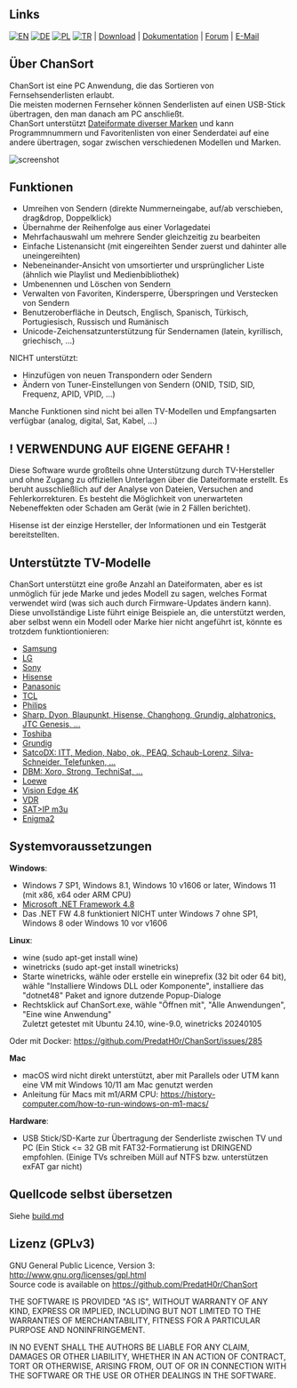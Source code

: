Links
-----
[![EN](https://chansort.com/img/flag_en_16.png)](https://github.com/PredatH0r/ChanSort/blob/master/readme.md)
[![DE](https://chansort.com/img/flag_de_24.png)](https://github.com/PredatH0r/ChanSort/blob/master/readme_de.md)
[![PL](https://chansort.com/img/flag_pl_16.png)](https://github.com/PredatH0r/ChanSort/blob/master/readme_pl.md)
[![TR](https://chansort.com/img/flag_tr_16.png)](https://github.com/PredatH0r/ChanSort/blob/master/readme_tr-TR.md) |
[Download](https://github.com/PredatH0r/ChanSort/releases) | 
[Dokumentation](https://github.com/PredatH0r/ChanSort/wiki/Home-(de)) |
[Forum](https://github.com/PredatH0r/ChanSort/issues) | 
[E-Mail](mailto:horst@beham.biz)

Über ChanSort
--------------
ChanSort ist eine PC Anwendung, die das Sortieren von Fernsehsenderlisten erlaubt.  
Die meisten modernen Fernseher können Senderlisten auf einen USB-Stick übertragen, den man danach am PC anschließt.  
ChanSort unterstützt [Dateiformate diverser Marken](#unterstützte-tv-modelle) und kann Programmnummern und Favoritenlisten
von einer Senderdatei auf eine andere übertragen, sogar zwischen verschiedenen Modellen und Marken.

![screenshot](http://beham.biz/chansort/ChanSort-de.png)

Funktionen
--------
- Umreihen von Sendern (direkte Nummerneingabe, auf/ab verschieben, drag&drop, Doppelklick)
- Übernahme der Reihenfolge aus einer Vorlagedatei
- Mehrfachauswahl um mehrere Sender gleichzeitig zu bearbeiten
- Einfache Listenansicht (mit eingereihten Sender zuerst und dahinter alle uneingereihten)
- Nebeneinander-Ansicht von umsortierter und ursprünglicher Liste (ähnlich wie Playlist und Medienbibliothek)
- Umbenennen und Löschen von Sendern
- Verwalten von Favoriten, Kindersperre, Überspringen und Verstecken von Sendern
- Benutzeroberfläche in Deutsch, Englisch, Spanisch, Türkisch, Portugiesisch, Russisch und Rumänisch
- Unicode-Zeichensatzunterstützung für Sendernamen (latein, kyrillisch, griechisch, ...)

NICHT unterstützt:
- Hinzufügen von neuen Transpondern oder Sendern
- Ändern von Tuner-Einstellungen von Sendern (ONID, TSID, SID, Frequenz, APID, VPID, ...)

Manche Funktionen sind nicht bei allen TV-Modellen und Empfangsarten verfügbar (analog, digital, Sat, Kabel, ...)

! VERWENDUNG AUF EIGENE GEFAHR !
------------------------
Diese Software wurde großteils ohne Unterstützung durch TV-Hersteller und ohne Zugang zu offiziellen
Unterlagen über die Dateiformate erstellt. Es beruht ausschließlich auf der Analyse von Dateien, Versuchen and Fehlerkorrekturen.
Es besteht die Möglichkeit von unerwarteten Nebeneffekten oder Schaden am Gerät (wie in 2 Fällen berichtet).

Hisense ist der einzige Hersteller, der Informationen und ein Testgerät bereitstellten.

Unterstützte TV-Modelle 
---------------------
ChanSort unterstützt eine große Anzahl an Dateiformaten, aber es ist unmöglich für jede Marke und jedes Modell zu
sagen, welches Format verwendet wird (was sich auch durch Firmware-Updates ändern kann).  
Diese unvollständige Liste führt einige Beispiele an, die unterstützt werden, aber selbst wenn ein Modell oder Marke
hier nicht angeführt ist, könnte es trotzdem funktiontionieren:
- [Samsung](source/fileformats_de.md#samsung)
- [LG](source/fileformats_de.md#lg)
- [Sony](source/fileformats_de.md#sony)
- [Hisense](source/fileformats_de.md#hisense)
- [Panasonic](source/fileformats_de.md#panasonic)
- [TCL](source/fileformats_de.md#tcl)
- [Philips](source/fileformats_de.md#philips)
- [Sharp, Dyon, Blaupunkt, Hisense, Changhong, Grundig, alphatronics, JTC Genesis, ...](source/fileformats_de.md#sharp)
- [Toshiba](source/fileformats_de.md#toshiba)
- [Grundig](source/fileformats_de.md#grundig)
- [SatcoDX: ITT, Medion, Nabo, ok., PEAQ, Schaub-Lorenz, Silva-Schneider, Telefunken, ...](source/fileformats_de.md#satcodx)
- [DBM: Xoro, Strong, TechniSat, ...](source/fileformats_de.md#dbm)
- [Loewe](source/fileformats_de.md#hisense)
- [Vision Edge 4K](source/fileformats.md#visionedge)
- [VDR](source/fileformats_de.md#vdr)
- [SAT>IP m3u](source/fileformats_de.md#m3u)
- [Enigma2](source/fileformats_de.md#enigma2)

Systemvoraussetzungen
-------------------
**Windows**:  
- Windows 7 SP1, Windows 8.1, Windows 10 v1606 or later, Windows 11 (mit x86, x64 oder ARM CPU)
- [Microsoft .NET Framework 4.8](https://dotnet.microsoft.com/download/dotnet-framework)  
- Das .NET FW 4.8 funktioniert NICHT unter Windows 7 ohne SP1, Windows 8 oder Windows 10 vor v1606

**Linux**:  
- wine (sudo apt-get install wine)
- winetricks (sudo apt-get install winetricks)
- Starte winetricks, wähle oder erstelle ein wineprefix (32 bit oder 64 bit), wähle
  "Installiere Windows DLL oder Komponente", installiere das "dotnet48" Paket and ignore dutzende Popup-Dialoge
- Rechtsklick auf ChanSort.exe, wähle "Öffnen mit", "Alle Anwendungen", "Eine wine Anwendung"  
Zuletzt getestet mit Ubuntu 24.10, wine-9.0, winetricks 20240105

Oder mit Docker: https://github.com/PredatH0r/ChanSort/issues/285

**Mac**
- macOS wird nicht direkt unterstützt, aber mit Parallels oder UTM kann eine VM mit Windows 10/11 am Mac genutzt werden
- Anleitung für Macs mit m1/ARM CPU: https://history-computer.com/how-to-run-windows-on-m1-macs/

**Hardware**:  
- USB Stick/SD-Karte zur Übertragung der Senderliste zwischen TV und PC (Ein Stick <= 32 GB mit FAT32-Formatierung
ist DRINGEND empfohlen. (Einige TVs schreiben Müll auf NTFS bzw. unterstützen exFAT gar nicht)

Quellcode selbst übersetzen
-----------------
Siehe [build.md](source/build.md)

Lizenz (GPLv3)
---------------
GNU General Public Licence, Version 3: http://www.gnu.org/licenses/gpl.html  
Source code is available on https://github.com/PredatH0r/ChanSort

THE SOFTWARE IS PROVIDED "AS IS", WITHOUT WARRANTY OF ANY KIND,
EXPRESS OR IMPLIED, INCLUDING BUT NOT LIMITED TO THE WARRANTIES OF
MERCHANTABILITY, FITNESS FOR A PARTICULAR PURPOSE AND NONINFRINGEMENT.

IN NO EVENT SHALL THE AUTHORS BE LIABLE FOR ANY CLAIM, DAMAGES OR
OTHER LIABILITY, WHETHER IN AN ACTION OF CONTRACT, TORT OR OTHERWISE,
ARISING FROM, OUT OF OR IN CONNECTION WITH THE SOFTWARE OR THE USE OR
OTHER DEALINGS IN THE SOFTWARE.
